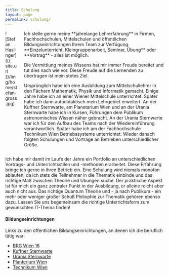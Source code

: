 ```yaml
---
title: Schulung
layout: page
permalink: schulung/
---
```


<div class="columns">
  <div class="column is-one-third" markdown="1">
![Stefan Haslinger]({{ site.url }}/img/home/stefan-gross.jpg)
  </div>

  <div class="column" markdown="1">
Ich stelle gerne meine **jahrelange Lehrerfahrung** in Firmen,
Fachhochschulen, Mittelschulen und öffentlichen Bildungseinrichtungen
Ihrem Team zur Verfügung. **Einzelunterricht, Kleingruppenarbeit, Seminar, Übung** oder
**Vortrag** - alles ist möglich.

Die Vermittlung meines Wissens hat mir immer Freude bereitet und tut
dies nach wie vor. Diese Freude auf die Lernenden zu übertragen ist mein
stetes Ziel.

Ursprünglich habe ich eine Ausbildung zum Mittelschullehrer in den
Fächern Mathematik, Physik und Informatik gemacht. Einige Jahre habe ich
an einer Wiener Mittelschule unterrichtet. Später habe ich dann autodidaktisch
mein Lehrgebiet erweitert. An der Kuffner Sternwarte, am Planetarium
Wien und an der Urania Sternwarte habe ich in Kursen, Führungen dem Publikum
astronomisches Wissen näher gebracht. An der Urania Sternwarte war ich
für den Aufbau des Teams nach der Wiedereinführung verantwortlich. Später habe ich am
der Fachhochschule Technikum Wien Betriebssysteme unterrichtet. Wieder
danach folgten Schulungen und Vorträge an Betrieben unterschiedlicher Größe.
  </div>
</div>

Ich habe mir damit im Laufe der Jahre ein Portfolio an unterschiedlichen
Vortrags- und Unterrichtsstilen und -methoden erarbeitet. Diese
Erfahrung bringe ich gerne in ihren Betrieb ein. Eine Schulung wird niemals
monoton ablaufen, da ich stets die Teilnehmer in die Thematik einbinde
und das richtige Maß zwischen Theorie und Übungen suche. Der praktische Aspekt ist für
mich ein ganz zentraler Punkt in der Ausbildung, er alleine reicht aber
auch nicht aus. Das richtige Quantum Theorie und - ja nach Publikum - ein mehr oder
weniger großer Schuß Philiophie zur Thematik gehören ebenso dazu. Lassen
Sie uns begemeinsam die richtige Unterrichtsform zum gewünschten
IT-Thema finden!

#### Bildungseinrichtungen

Links zu den öffentlichen Bildungseinrichtungen, an denen ich die
beruflich tätig war:

-   [BRG Wien 16](http://www.rg16.asn-wien.ac.at/start.htm)
-   [Kuffner Sternwarte](http://www.kuffner.ac.at/)
-   [Urania Sternwarte](http://www.astronomie-wien.at/astronomie_urania.html)
-   [Planterium Wien](http://www.planetarium-wien.at/)
-   [Technikum Wien](http://www.technikum-wien.at/)
